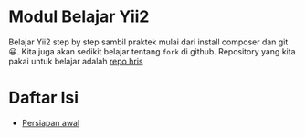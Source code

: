 Modul Belajar Yii2
===================

Belajar Yii2 step by step sambil praktek mulai dari install composer dan git :grinning:.
Kita juga akan sedikit belajar tentang `fork` di github. Repository yang kita pakai untuk belajar adalah [repo hris](https://github.com/deesoft/hris)

# Daftar Isi

- [Persiapan awal](persiapan-dasar.md)
